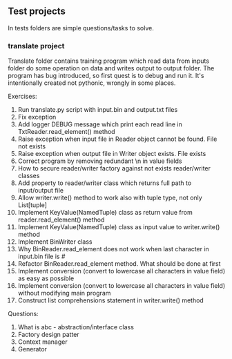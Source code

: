 ## Test projects

In tests folders are simple questions/tasks to solve.

### translate project

Translate folder contains training program which read data from inputs folder do some operation on data and
writes output to output folder.
The program has bug introduced, so first quest is to debug and run it.
It's intentionally created not pythonic, wrongly in some places.

Exercises:
 1. Run translate.py script with input.bin and output.txt files
 2. Fix exception
 3. Add logger DEBUG message which print each read line in TxtReader.read_element() method
 4. Raise exception when input file in Reader object cannot be found. File not exists
 5. Raise exception when output file in Writer object exists. File exists
 6. Correct program by removing redundant \n in value fields
 7. How to secure reader/writer factory against not exists reader/writer classes
 8. Add property to reader/writer class which returns full path to input/output file
 9. Allow writer.write() method to work also with tuple type, not only List[tuple] 
 10. Implement KeyValue(NamedTuple) class as return value from reader.read_element() method
 11. Implement KeyValue(NamedTuple) class as input value to writer.write() method
 12. Implement BinWriter class
 13. Why BinReader.read_element does not work when last character in input.bin file is #
 14. Refactor BinReader.read_element method. What should be done at first
 15. Implement conversion (convert to lowercase all characters in value field) as easy as possible 
 16. Implement conversion (convert to lowercase all characters in value field) without modifying main program
 17. Construct list comprehensions statement in writer.write() method

Questions:
1. What is abc - abstraction/interface class
2. Factory design patter
3. Context manager
4. Generator